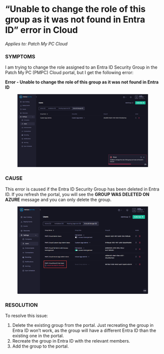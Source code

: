 # “Unable to change the role of this group as it was not found in Entra ID” error in Cloud

_Applies to: Patch My PC Cloud_

### SYMPTOMS

I am trying to change the role assigned to an Entra ID Security Group in the Patch My PC (PMPC) Cloud portal, but I get the following error:

**Error - Unable to change the role of this group as it was not found in Entra ID**

<figure><img src="../../../_images/gitbook/image%20%282292%29.png" alt="&#x22;Unable to change the role of this group as it was not found in Entra ID&#x22; error"><figcaption></figcaption></figure>

### CAUSE

This error is caused if the Entra ID Security Group has been deleted in Entra ID. If you refresh the portal, you will see the **GROUP WAS DELETED ON AZURE**  message and you can only delete the group.

<figure><img src="../../../_images/gitbook/image%20%28348%29.png" alt="“Group role was deleted on Azure” error"><figcaption></figcaption></figure>

### RESOLUTION

To resolve this issue:

1. Delete the existing group from the portal. Just recreating the group in Entra ID won’t work, as the group will have a different Entra ID than the existing one in the portal.
2. Recreate the group in Entra ID with the relevant members.
3. Add the group to the portal.
